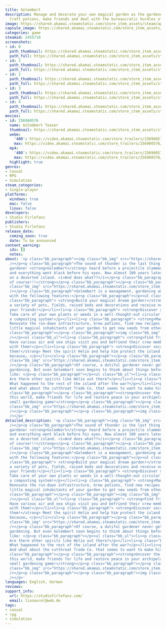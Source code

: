 ```yaml
---
title: Golembert
description: Manage and decorate your own magical garden as the gardener golem Golembert.
  Craft potions, make friends and deal with the bureaucratic hurdles of landownership!
image: https://shared.akamai.steamstatic.com/store_item_assets/steam/apps/2455710/header.jpg?t=1729687746
capsule_image: https://shared.akamai.steamstatic.com/store_item_assets/steam/apps/2455710/capsule_231x87.jpg?t=1729687746
categories: game
steamid: 2455710
screenshots:
- id: 0
  path_thumbnail: https://shared.akamai.steamstatic.com/store_item_assets/steam/apps/2455710/ss_d9761cdeec222c25675de89058736b404b64d992.600x338.jpg?t=1729687746
  path_full: https://shared.akamai.steamstatic.com/store_item_assets/steam/apps/2455710/ss_d9761cdeec222c25675de89058736b404b64d992.1920x1080.jpg?t=1729687746
- id: 1
  path_thumbnail: https://shared.akamai.steamstatic.com/store_item_assets/steam/apps/2455710/ss_41a0c993460a9b56117911f20bf6b1617d444640.600x338.jpg?t=1729687746
  path_full: https://shared.akamai.steamstatic.com/store_item_assets/steam/apps/2455710/ss_41a0c993460a9b56117911f20bf6b1617d444640.1920x1080.jpg?t=1729687746
- id: 2
  path_thumbnail: https://shared.akamai.steamstatic.com/store_item_assets/steam/apps/2455710/ss_ea0bd54b1810a36067543d0530d40c7922bd43ec.600x338.jpg?t=1729687746
  path_full: https://shared.akamai.steamstatic.com/store_item_assets/steam/apps/2455710/ss_ea0bd54b1810a36067543d0530d40c7922bd43ec.1920x1080.jpg?t=1729687746
- id: 3
  path_thumbnail: https://shared.akamai.steamstatic.com/store_item_assets/steam/apps/2455710/ss_78db13ec55c28cdd2e0e3c7f85f3f88ed10badbe.600x338.jpg?t=1729687746
  path_full: https://shared.akamai.steamstatic.com/store_item_assets/steam/apps/2455710/ss_78db13ec55c28cdd2e0e3c7f85f3f88ed10badbe.1920x1080.jpg?t=1729687746
- id: 4
  path_thumbnail: https://shared.akamai.steamstatic.com/store_item_assets/steam/apps/2455710/ss_2e23e729f11ee5e57b53465d1095e319652565a9.600x338.jpg?t=1729687746
  path_full: https://shared.akamai.steamstatic.com/store_item_assets/steam/apps/2455710/ss_2e23e729f11ee5e57b53465d1095e319652565a9.1920x1080.jpg?t=1729687746
movies:
- id: 256960576
  name: Golembert Teaser
  thumbnail: https://shared.akamai.steamstatic.com/store_item_assets/steam/apps/256960576/movie.293x165.jpg?t=1690483392
  webm:
    '480': https://video.akamai.steamstatic.com/store_trailers/256960576/movie480_vp9.webm?t=1690483392
    max: https://video.akamai.steamstatic.com/store_trailers/256960576/movie_max_vp9.webm?t=1690483392
  mp4:
    '480': https://video.akamai.steamstatic.com/store_trailers/256960576/movie480.mp4?t=1690483392
    max: https://video.akamai.steamstatic.com/store_trailers/256960576/movie_max.mp4?t=1690483392
  highlight: true
genres:
- Casual
- RPG
- Simulation
steam_categories:
- Single-player
platforms:
  windows: true
  mac: false
  linux: false
developers:
- Studio Firlefanz
publishers:
- Studio Firlefanz
release_date:
  coming_soon: true
  date: To be announced
content_warning:
  ids: []
  notes:
about: '<p class="bb_paragraph"><img class="bb_img" src="https://shared.akamai.steamstatic.com/store_item_assets/steam/apps/2455710/extras/GIF_Intro.gif?t=1729687746"
  /></p><p class="bb_paragraph">The sound of thunder is the last thing the dutiful
  gardener <strong>Golembert</strong> heard before a projectile slammed into his head
  and everything went black before his eyes. Now almost 100 years later he awakens
  on a deserted island. <i>And does what??</i></p><p class="bb_paragraph"><strong>Gardening
  of course!!!</strong></p><p class="bb_paragraph"></p><p class="bb_paragraph"><img
  class="bb_img" src="https://shared.akamai.steamstatic.com/store_item_assets/steam/apps/2455710/extras/GIF_Garden.gif?t=1729687746"
  /></p><p class="bb_paragraph">Golembert is a management, gardening and story game
  with the following features:</p><p class="bb_paragraph"></p><ul class="bb_ul"><li><p
  class="bb_paragraph"> <strong>Build your magical dream garden!</strong> Choose from
  a variety of pots, fields, raised beds and decorations and receive new designs from
  your friends!</p></li><li><p class="bb_paragraph"> <strong>Discover your green thumb!</strong>
  Take care of your own plants or weeds in a well-thought-out circular economy including
  a composting system!</p></li><li><p class="bb_paragraph"> <strong>Manage your island!</strong>
  Renovate the run-down infrastructure, brew potions, find new recipes and help the
  little magical inhabitants of your garden to get new seeds from other islands!</p></li></ul><p
  class="bb_paragraph"></p><p class="bb_paragraph"><img class="bb_img" src="https://shared.akamai.steamstatic.com/store_item_assets/steam/apps/2455710/extras/GIF_Friends.gif?t=1729687746"
  /></p><ul class="bb_ul"><li><p class="bb_paragraph"> <strong>Find friends!</strong>
  Have various air and sea ships visit you and befriend their crew members to barter
  with them!</p></li><li><p class="bb_paragraph"> <strong>Discover secrets – and protect
  them!</strong> Meet the spirit Helio and help him protect the island from evil machinations,
  because… </p></li></ul><p class="bb_paragraph"></p><p class="bb_paragraph"><img
  class="bb_img" src="https://shared.akamai.steamstatic.com/store_item_assets/steam/apps/2455710/extras/GIF_Mysteries.gif?t=1729687746"
  /></p><p class="bb_paragraph">Of course, a dutiful gardener never gets tired of
  gardening. But even Golembert soon begins to think about things before falling asleep
  like: </p><p class="bb_paragraph"></p><ul class="bb_ul"><li><p class="bb_paragraph">
  Are there other spirits like Helio out there?</p></li><li><p class="bb_paragraph">
  What happened to the rest of the island after the war?</p></li><li><p class="bb_paragraph">
  And what about the cutthroat Trade Co. that seems to want to make his life miserable?</p></li></ul><p
  class="bb_paragraph"></p><p class="bb_paragraph"><strong>Uncover the secrets of
  this world, make friends for life and restore peace in your archipelago in this
  small gardening game!</strong></p><p class="bb_paragraph"></p><p class="bb_paragraph"><img
  class="bb_img" src="https://shared.akamai.steamstatic.com/store_item_assets/steam/apps/2455710/extras/Steam_Devlogs_Button_Small_2.png?t=1729687746"
  /></p><p class="bb_paragraph"></p><p class="bb_paragraph"><img class="bb_img" src="https://shared.akamai.steamstatic.com/store_item_assets/steam/apps/2455710/extras/Steam_Helio_Icon_Small.png?t=1729687746"
  /></p>'
detailed_description: '<p class="bb_paragraph"><img class="bb_img" src="https://shared.akamai.steamstatic.com/store_item_assets/steam/apps/2455710/extras/GIF_Intro.gif?t=1729687746"
  /></p><p class="bb_paragraph">The sound of thunder is the last thing the dutiful
  gardener <strong>Golembert</strong> heard before a projectile slammed into his head
  and everything went black before his eyes. Now almost 100 years later he awakens
  on a deserted island. <i>And does what??</i></p><p class="bb_paragraph"><strong>Gardening
  of course!!!</strong></p><p class="bb_paragraph"></p><p class="bb_paragraph"><img
  class="bb_img" src="https://shared.akamai.steamstatic.com/store_item_assets/steam/apps/2455710/extras/GIF_Garden.gif?t=1729687746"
  /></p><p class="bb_paragraph">Golembert is a management, gardening and story game
  with the following features:</p><p class="bb_paragraph"></p><ul class="bb_ul"><li><p
  class="bb_paragraph"> <strong>Build your magical dream garden!</strong> Choose from
  a variety of pots, fields, raised beds and decorations and receive new designs from
  your friends!</p></li><li><p class="bb_paragraph"> <strong>Discover your green thumb!</strong>
  Take care of your own plants or weeds in a well-thought-out circular economy including
  a composting system!</p></li><li><p class="bb_paragraph"> <strong>Manage your island!</strong>
  Renovate the run-down infrastructure, brew potions, find new recipes and help the
  little magical inhabitants of your garden to get new seeds from other islands!</p></li></ul><p
  class="bb_paragraph"></p><p class="bb_paragraph"><img class="bb_img" src="https://shared.akamai.steamstatic.com/store_item_assets/steam/apps/2455710/extras/GIF_Friends.gif?t=1729687746"
  /></p><ul class="bb_ul"><li><p class="bb_paragraph"> <strong>Find friends!</strong>
  Have various air and sea ships visit you and befriend their crew members to barter
  with them!</p></li><li><p class="bb_paragraph"> <strong>Discover secrets – and protect
  them!</strong> Meet the spirit Helio and help him protect the island from evil machinations,
  because… </p></li></ul><p class="bb_paragraph"></p><p class="bb_paragraph"><img
  class="bb_img" src="https://shared.akamai.steamstatic.com/store_item_assets/steam/apps/2455710/extras/GIF_Mysteries.gif?t=1729687746"
  /></p><p class="bb_paragraph">Of course, a dutiful gardener never gets tired of
  gardening. But even Golembert soon begins to think about things before falling asleep
  like: </p><p class="bb_paragraph"></p><ul class="bb_ul"><li><p class="bb_paragraph">
  Are there other spirits like Helio out there?</p></li><li><p class="bb_paragraph">
  What happened to the rest of the island after the war?</p></li><li><p class="bb_paragraph">
  And what about the cutthroat Trade Co. that seems to want to make his life miserable?</p></li></ul><p
  class="bb_paragraph"></p><p class="bb_paragraph"><strong>Uncover the secrets of
  this world, make friends for life and restore peace in your archipelago in this
  small gardening game!</strong></p><p class="bb_paragraph"></p><p class="bb_paragraph"><img
  class="bb_img" src="https://shared.akamai.steamstatic.com/store_item_assets/steam/apps/2455710/extras/Steam_Devlogs_Button_Small_2.png?t=1729687746"
  /></p><p class="bb_paragraph"></p><p class="bb_paragraph"><img class="bb_img" src="https://shared.akamai.steamstatic.com/store_item_assets/steam/apps/2455710/extras/Steam_Helio_Icon_Small.png?t=1729687746"
  /></p>'
languages: English, German
reviews:
support_info:
  url: https://studiofirlefanz.com/
  email: lionaurel@web.de
tags:
- casual
- rpg
- simulation
---
```

